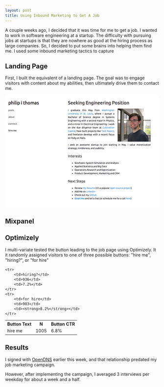 ```yaml
---
layout: post
title: Using Inbound Marketing to Get A Job
---
```


A couple weeks ago, I decided that it was time for me to get a job. I wanted to work in software engineering at a startup. The difficulty with pursuing jobs at startups is that they are nowhere as good at the hiring process as large companies. So, I decided to put some brains into helping them find me. I used some inbound marketing tactics to capture 

## Landing Page

First, I built the equivalent of a landing page. The goal was to engage visitors with content about my abilities, then ultimately drive them to contact me. 

<a href="/images/hire_me.jpg"><img src="/images/hire_me_small.jpg" alt="Hire Me Page" /></a>

## Mixpanel



## Optimizely

I multi-variate tested the button leading to the job page using Optimizely. It it randomly assigned visitors to one of three possible buttons: "hire me", "hiring?", or "for hire"

<table class="table">
	<tr><th>Button Text</th><th>N</th><th>Button CTR</th></tr>
	<tr>
		<td>hire me</td>
		<td>1005</td>
		<td>6.8%</td>
	</tr>
	
	<tr>
		<td>hiring?</td>
		<td>936</td>
		<td>7.2%</td>
	</tr>
	<tr>
		<td>for hire</td>
		<td>983</td>
		<td><strong>8.2%</strong></td>
	</tr>
</table>

## Results

I signed with [OpenDNS](http://opendns.com) earlier this week, and that relationship predated my job marketing campaign. 

However, after implementing the campaign, I averaged 3 interviews per weekday for about a week and a half. 